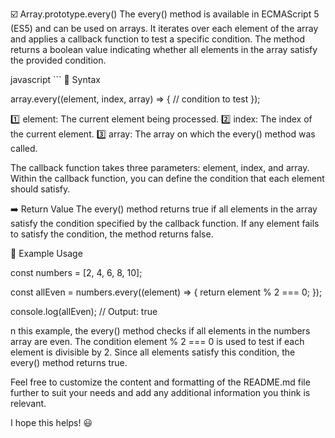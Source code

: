 :ballot_box_with_check: Array.prototype.every()
The every() method is available in ECMAScript 5 (ES5) and can be used on arrays. It iterates over each element of the array and applies a callback function to test a specific condition. The method returns a boolean value indicating whether all elements in the array satisfy the provided condition.

javascript ```
:memo: Syntax

array.every((element, index, array) => {
  // condition to test
});

:one: element: The current element being processed.
:two: index: The index of the current element.
:three: array: The array on which the every() method was called.

The callback function takes three parameters: element, index, and array. Within the callback function, you can define the condition that each element should satisfy.

:arrow_right: Return Value
The every() method returns true if all elements in the array satisfy the condition specified by the callback function. If any element fails to satisfy the condition, the method returns false.

:rocket: Example Usage


const numbers = [2, 4, 6, 8, 10];

const allEven = numbers.every((element) => {
  return element % 2 === 0;
});

console.log(allEven); // Output: true



n this example, the every() method checks if all elements in the numbers array are even. The condition element % 2 === 0 is used to test if each element is divisible by 2. Since all elements satisfy this condition, the every() method returns true.

Feel free to customize the content and formatting of the README.md file further to suit your needs and add any additional information you think is relevant.

I hope this helps! :smiley:
